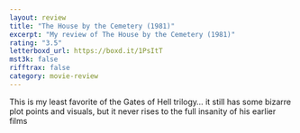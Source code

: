 ```yaml
---
layout: review
title: "The House by the Cemetery (1981)"
excerpt: "My review of The House by the Cemetery (1981)"
rating: "3.5"
letterboxd_url: https://boxd.it/1PsItT
mst3k: false
rifftrax: false
category: movie-review
---
```


This is my least favorite of the Gates of Hell trilogy… it still has some bizarre plot points and visuals, but it never rises to the full insanity of his earlier films
